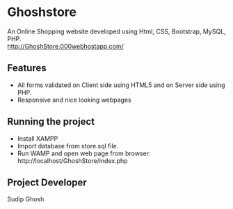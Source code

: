 # Ghoshstore
An Online Shopping website developed using Html, CSS, Bootstrap, MySQL, PHP.<br>
http://GhoshStore.000webhostapp.com/

Features
--------

* All forms validated on Client side using HTML5 and on Server side using PHP.
* Responsive and nice looking webpages 

Running the project 
-------------------

* Install XAMPP
* Import database from store.sql file.
* Run WAMP and open web page from browser: http://localhost/GhoshStore/index.php

Project Developer
----------------
Sudip Ghosh
